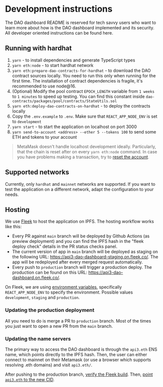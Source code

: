 # Development instructions

The DAO dashboard README is reserved for tech savvy users who want to learn more about how is the DAO dashboard
implemented and its security. All developer oriented instructions can be found here.

## Running with hardhat

1. `yarn` - to install dependencies and generate TypeScript types
2. `yarn eth:node` - to start hardhat network
3. `yarn eth:prepare-dao-contracts-for-hardhat` - to download the DAO contract sources locally. You need to run this
   only when running for the first time. The installation of contract dependencies is fragile, it's recommended to use
   node@16.
4. (Optional) Modify the pool contract `EPOCH_LENGTH` variable from `1 weeks` to `1 minutes` to speed up testing. You
   can find this constant inside `dao-contracts/packages/pool/contracts/StateUtils.sol`
5. `yarn eth:deploy-dao-contracts-on-hardhat` - to deploy the contracts locally
6. Copy the `.env.example` to `.env`. Make sure that `REACT_APP_NODE_ENV` is set to `development`
7. `yarn start` - to start the application on localhost on port 3000
8. `yarn send-to-account <address> --ether 5 --tokens 100` to send some ETH and tokens to your account

<!-- markdown-link-check-disable -->
<!-- The "how to reset account link does work, but the github actions check says it returns 403" -->

> MetaMask doesn't handle localhost development ideally. Particularly, that the chain is reset after on every
> `yarn eth:node` command. In case you have problems making a transaction, try to
> [reset the account](https://metamask.zendesk.com/hc/en-us/articles/360015488891-How-to-reset-your-wallet).

<!-- markdown-link-check-enable -->

## Supported networks

Currently, only `hardhat` and `mainnet` networks are supported. If you want to test the application on a different
network, adapt the configuration to your needs.

## Hosting

We use [Fleek](https://fleek.co/) to host the application on IPFS. The hosting workflow works like this:

- Every PR against `main` branch will be deployed by Github Actions (as preview deployment) and you can find the IPFS
  hash in the "fleek deploy check" details in the PR status checks panel.
- The current version of app in `main` branch will be deployed as staging on the following URL:
  https://api3-dao-dashboard-staging.on.fleek.co/. The app will be redeployed after every merged request automatically.
- Every push to `production` branch will trigger a production deploy. The production can be found on this URL:
  https://api3-dao-dashboard.on.fleek.co/.

On Fleek, we are using [environment variables](https://create-react-app.dev/docs/adding-custom-environment-variables/),
specifically `REACT_APP_NODE_ENV` to specify the environment. Possible values `development`, `staging` and `production`.

### Updating the production deployment

All you need to do is merge a PR to `production` branch. Most of the times you just want to open a new PR from the
`main` branch.

### Updating the name servers

The primary way to access the DAO dashboard is through the `api3.eth` ENS name, which points directly to the IPFS hash.
Then, the user can either connect to mainnet on their Metamask (or use a browser which supports resolving .eth domains)
and visit `api3.eth/`.

After pushing to the production branch, [verify the Fleek build](./README.md#verifying-the-fleek-build). Then,
[point `api3.eth` to the new CID](https://docs.ipfs.io/how-to/websites-on-ipfs/link-a-domain/#ethereum-naming-service-ens).
